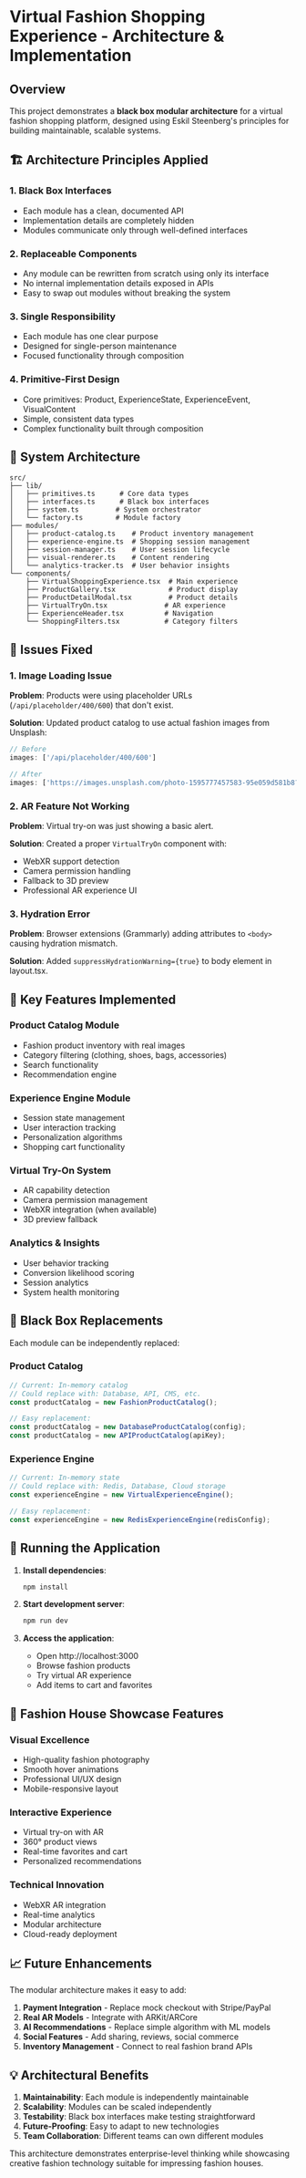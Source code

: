 # Virtual Fashion Shopping Experience - Architecture & Implementation

## Overview

This project demonstrates a **black box modular architecture** for a virtual fashion shopping platform, designed using Eskil Steenberg's principles for building maintainable, scalable systems.

## 🏗️ Architecture Principles Applied

### 1. **Black Box Interfaces**
- Each module has a clean, documented API
- Implementation details are completely hidden
- Modules communicate only through well-defined interfaces

### 2. **Replaceable Components**
- Any module can be rewritten from scratch using only its interface
- No internal implementation details exposed in APIs
- Easy to swap out modules without breaking the system

### 3. **Single Responsibility**
- Each module has one clear purpose
- Designed for single-person maintenance
- Focused functionality through composition

### 4. **Primitive-First Design**
- Core primitives: Product, ExperienceState, ExperienceEvent, VisualContent
- Simple, consistent data types
- Complex functionality built through composition

## 📁 System Architecture

```
src/
├── lib/
│   ├── primitives.ts      # Core data types
│   ├── interfaces.ts      # Black box interfaces
│   ├── system.ts         # System orchestrator
│   └── factory.ts        # Module factory
├── modules/
│   ├── product-catalog.ts    # Product inventory management
│   ├── experience-engine.ts  # Shopping session management
│   ├── session-manager.ts    # User session lifecycle
│   ├── visual-renderer.ts    # Content rendering
│   └── analytics-tracker.ts  # User behavior insights
└── components/
    ├── VirtualShoppingExperience.tsx  # Main experience
    ├── ProductGallery.tsx             # Product display
    ├── ProductDetailModal.tsx         # Product details
    ├── VirtualTryOn.tsx              # AR experience
    ├── ExperienceHeader.tsx          # Navigation
    └── ShoppingFilters.tsx           # Category filters
```

## 🔧 Issues Fixed

### 1. **Image Loading Issue**
**Problem**: Products were using placeholder URLs (`/api/placeholder/400/600`) that don't exist.

**Solution**: Updated product catalog to use actual fashion images from Unsplash:
```typescript
// Before
images: ['/api/placeholder/400/600']

// After
images: ['https://images.unsplash.com/photo-1595777457583-95e059d581b8?w=400&h=600&fit=crop&crop=center']
```

### 2. **AR Feature Not Working**
**Problem**: Virtual try-on was just showing a basic alert.

**Solution**: Created a proper `VirtualTryOn` component with:
- WebXR support detection
- Camera permission handling
- Fallback to 3D preview
- Professional AR experience UI

### 3. **Hydration Error**
**Problem**: Browser extensions (Grammarly) adding attributes to `<body>` causing hydration mismatch.

**Solution**: Added `suppressHydrationWarning={true}` to body element in layout.tsx.

## 🎯 Key Features Implemented

### **Product Catalog Module**
- Fashion product inventory with real images
- Category filtering (clothing, shoes, bags, accessories)
- Search functionality
- Recommendation engine

### **Experience Engine Module**
- Session state management
- User interaction tracking
- Personalization algorithms
- Shopping cart functionality

### **Virtual Try-On System**
- AR capability detection
- Camera permission management
- WebXR integration (when available)
- 3D preview fallback

### **Analytics & Insights**
- User behavior tracking
- Conversion likelihood scoring
- Session analytics
- System health monitoring

## 🔄 Black Box Replacements

Each module can be independently replaced:

### **Product Catalog**
```typescript
// Current: In-memory catalog
// Could replace with: Database, API, CMS, etc.
const productCatalog = new FashionProductCatalog();

// Easy replacement:
const productCatalog = new DatabaseProductCatalog(config);
const productCatalog = new APIProductCatalog(apiKey);
```

### **Experience Engine**
```typescript
// Current: In-memory state
// Could replace with: Redis, Database, Cloud storage
const experienceEngine = new VirtualExperienceEngine();

// Easy replacement:
const experienceEngine = new RedisExperienceEngine(redisConfig);
```

## 🚀 Running the Application

1. **Install dependencies**:
   ```bash
   npm install
   ```

2. **Start development server**:
   ```bash
   npm run dev
   ```

3. **Access the application**:
   - Open http://localhost:3000
   - Browse fashion products
   - Try virtual AR experience
   - Add items to cart and favorites

## 🎨 Fashion House Showcase Features

### **Visual Excellence**
- High-quality fashion photography
- Smooth hover animations
- Professional UI/UX design
- Mobile-responsive layout

### **Interactive Experience**
- Virtual try-on with AR
- 360° product views
- Real-time favorites and cart
- Personalized recommendations

### **Technical Innovation**
- WebXR AR integration
- Real-time analytics
- Modular architecture
- Cloud-ready deployment

## 📈 Future Enhancements

The modular architecture makes it easy to add:

1. **Payment Integration** - Replace mock checkout with Stripe/PayPal
2. **Real AR Models** - Integrate with ARKit/ARCore
3. **AI Recommendations** - Replace simple algorithm with ML models
4. **Social Features** - Add sharing, reviews, social commerce
5. **Inventory Management** - Connect to real fashion brand APIs

## 💡 Architectural Benefits

1. **Maintainability**: Each module is independently maintainable
2. **Scalability**: Modules can be scaled independently
3. **Testability**: Black box interfaces make testing straightforward
4. **Future-Proofing**: Easy to adapt to new technologies
5. **Team Collaboration**: Different teams can own different modules

This architecture demonstrates enterprise-level thinking while showcasing creative fashion technology suitable for impressing fashion houses.
